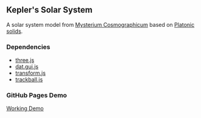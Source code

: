 Kepler's Solar System
----------------------------------------------------------------------------------
A solar system model from [Mysterium Cosmographicum](https://en.wikipedia.org/wiki/Mysterium_Cosmographicum) based on [Platonic solids](https://en.wikipedia.org/wiki/Platonic_solid).

### Dependencies
 * [three.js](https://threejs.org/)
 * [dat.gui.js](https://github.com/dataarts/dat.gui)
 * [transform.js](https://threejs.org/docs/#examples/en/controls/TransformControls)
 * [trackball.js](https://threejs.org/docs/#examples/en/controls/TrackballControls)


### GitHub Pages Demo
[Working Demo](https://abc-3.github.io/keplermc)
